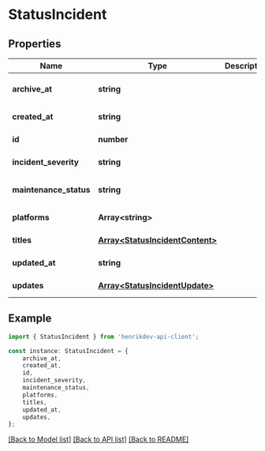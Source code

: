 # StatusIncident


## Properties

Name | Type | Description | Notes
------------ | ------------- | ------------- | -------------
**archive_at** | **string** |  | [optional] [default to undefined]
**created_at** | **string** |  | [default to undefined]
**id** | **number** |  | [default to undefined]
**incident_severity** | **string** |  | [default to undefined]
**maintenance_status** | **string** |  | [optional] [default to undefined]
**platforms** | **Array&lt;string&gt;** |  | [default to undefined]
**titles** | [**Array&lt;StatusIncidentContent&gt;**](StatusIncidentContent.md) |  | [default to undefined]
**updated_at** | **string** |  | [default to undefined]
**updates** | [**Array&lt;StatusIncidentUpdate&gt;**](StatusIncidentUpdate.md) |  | [default to undefined]

## Example

```typescript
import { StatusIncident } from 'henrikdev-api-client';

const instance: StatusIncident = {
    archive_at,
    created_at,
    id,
    incident_severity,
    maintenance_status,
    platforms,
    titles,
    updated_at,
    updates,
};
```

[[Back to Model list]](../README.md#documentation-for-models) [[Back to API list]](../README.md#documentation-for-api-endpoints) [[Back to README]](../README.md)
